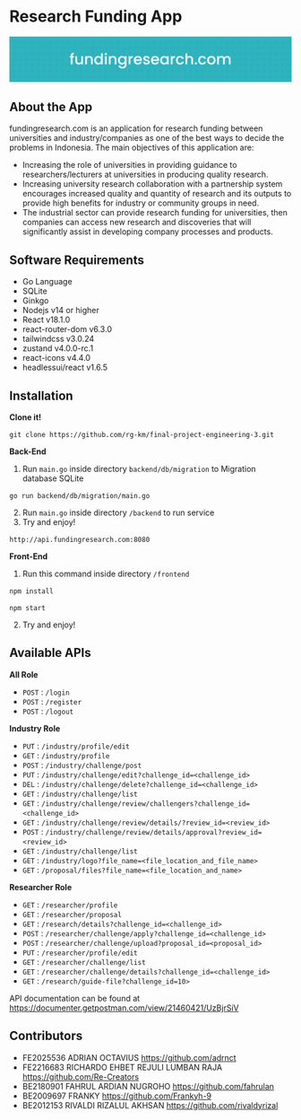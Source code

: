 # Research Funding App
![banner](banner.png)

## About the App
fundingresearch.com is an application for research funding between universities and industry/companies as one of the best ways to decide the problems in Indonesia. The main objectives of this application are:
- Increasing the role of universities in providing guidance to researchers/lecturers at universities in producing quality research.
- Increasing university research collaboration with a partnership system encourages increased quality and quantity of research and its outputs to provide high benefits for industry or community groups in need.
- The industrial sector can provide research funding for universities, then companies can access new research and discoveries that will significantly assist in developing company processes and products.

## Software Requirements
- Go Language
- SQLite
- Ginkgo
- Nodejs v14 or higher
- React v18.1.0 
- react-router-dom v6.3.0
- tailwindcss v3.0.24
- zustand v4.0.0-rc.1
- react-icons v4.4.0
- headlessui/react v1.6.5

## Installation
**Clone it!**
```
git clone https://github.com/rg-km/final-project-engineering-3.git
```

**Back-End**
1. Run `main.go` inside directory `backend/db/migration` to Migration database SQLite
```
go run backend/db/migration/main.go
```
2. Run `main.go` inside directory `/backend` to run service
3. Try and enjoy!
```
http://api.fundingresearch.com:8080
```

**Front-End**
1. Run this command inside directory `/frontend`
```
npm install
```
```
npm start
```
2. Try and enjoy!

## Available APIs
**All Role**
- `POST` : `/login`
- `POST` : `/register`
- `POST` : `/logout`

**Industry Role**
- `PUT`  : `/industry/profile/edit`
- `GET`  : `/industry/profile`
- `POST` : `/industry/challenge/post`
- `PUT`  : `/industry/challenge/edit?challenge_id=<challenge_id>`
- `DEL`  : `/industry/challenge/delete?challenge_id=<challenge_id>`
- `GET`  : `/industry/challenge/list`
- `GET`  : `/industry/challenge/review/challengers?challenge_id=<challenge_id>`
- `GET`  : `/industry/challenge/review/details/?review_id=<review_id>`
- `POST` : `/industry/challenge/review/details/approval?review_id=<review_id>`
- `GET`  : `/industry/challenge/list`
- `GET`  : `/industry/logo?file_name=<file_location_and_file_name>`
- `GET`  : `/proposal/files?file_name=<file_location_and_name>`

**Researcher Role**
- `GET`  : `/researcher/profile`
- `GET`  : `/researcher/proposal`
- `GET`  : `/research/details?challenge_id=<challenge_id>`
- `POST` : `/researcher/challenge/apply?challenge_id=<challenge_id>`
- `POST` : `/researcher/challenge/upload?proposal_id=<proposal_id>`
- `PUT` : `/researcher/profile/edit`
- `GET`  : `/researcher/challenge/list`
- `GET`  : `/researcher/challenge/details?challenge_id=<challenge_id>`
- `GET`  : `/research/guide-file?challenge_id=10>`

API documentation can be found at <https://documenter.getpostman.com/view/21460421/UzBjrSiV>

## Contributors
- FE2025536	ADRIAN OCTAVIUS <https://github.com/adrnct>
- FE2216683	RICHARDO EHBET REJULI LUMBAN RAJA <https://github.com/Re-Creators>
- BE2180901	FAHRUL ARDIAN NUGROHO <https://github.com/fahrulan>
- BE2009697	FRANKY <https://github.com/Frankyh-9>
- BE2012153	RIVALDI RIZALUL AKHSAN <https://github.com/rivaldyrizal>